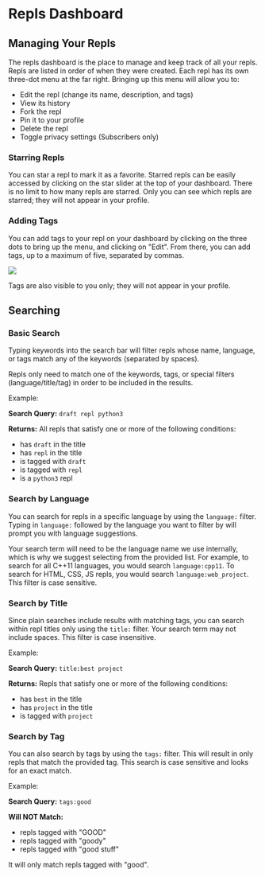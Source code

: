 # Repls Dashboard

## Managing Your Repls

The repls dashboard is the place to manage and keep track of all your repls.  Repls are
listed in order of when they were created.  Each repl has its own three-dot menu at the
far right.  Bringing up this menu will allow you to:

* Edit the repl (change its name, description, and tags)
* View its history
* Fork the repl
* Pin it to your profile
* Delete the repl
* Toggle privacy settings (Subscribers only)

### Starring Repls

You can star a repl to mark it as a favorite.  Starred repls can be easily accessed by
clicking on the star slider at the top of your dashboard.  There is no limit to how many
repls are starred.  Only you can see which repls are starred; they will not appear in
your profile.

### Adding Tags

You can add tags to your repl on your dashboard by clicking on the three dots to bring
up the menu, and clicking on "Edit".  From there, you can add tags, up to a maximum of
five, separated by commas.

![](https://repl.it/public/images/blog/search-add-tags.png)

Tags are also visible to you only; they will not appear in your profile.

## Searching

### Basic Search

Typing keywords into the search bar will filter repls whose name, language, or tags
match any of the keywords (separated by spaces).

Repls only need to match one of the keywords, tags, or special filters
(language/title/tag) in order to be included in the results.

Example:

**Search Query:** `draft repl python3`

**Returns:**
All repls that satisfy one or more of the following conditions:

* has `draft` in the title
* has `repl` in the title
* is tagged with `draft`
* is tagged with `repl`
* is a `python3` repl

### Search by Language

You can search for repls in a specific language by using the `language:` filter.
Typing in `language:` followed by the language you want to filter by will prompt
you with language suggestions.

Your search term will need to be the language name we use internally, which is why
we suggest selecting from the provided list.  For example, to search for all C++11
languages, you would search `language:cpp11`.  To search for HTML, CSS, JS repls,
you would search `language:web_project`.  This filter is case sensitive.

### Search by Title

Since plain searches include results with matching tags, you can search within repl
titles only using the `title:` filter.  Your search term may not include spaces.
This filter is case insensitive.

Example:

**Search Query:** `title:best project`

**Returns:**
Repls that satisfy one or more of the following conditions:

* has `best` in the title
* has `project` in the title
* is tagged with `project`

### Search by Tag

You can also search by tags by using the `tags:` filter.  This will result in only
repls that match the provided tag.  This search is case sensitive and looks for an
exact match.

Example:

**Search Query:** `tags:good`

**Will NOT Match:**

* repls tagged with "GOOD"
* repls tagged with "goody"
* repls tagged with "good stuff"

It will only match repls tagged with "good".